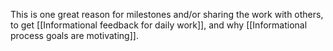 This is one great reason for milestones and/or sharing the work with others, to get [[Informational feedback for daily work]], and why [[Informational process goals are motivating]].

<!-- #.inbox -->

<!-- {BearID:8D86E393-CBCE-412E-BDF7-50E493B8CFEB-11937-000019D95FB66281} -->
